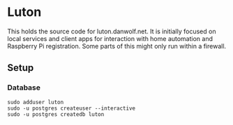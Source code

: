 # Luton

This holds the source code for luton.danwolf.net. 
It is initially focused on local services and client apps
for interaction with home automation and Raspberry Pi
registration. Some parts of this might only run within a
firewall.

## Setup

### Database

```commandline
sudo adduser luton
sudo -u postgres createuser --interactive
sudo -u postgres createdb luton
```